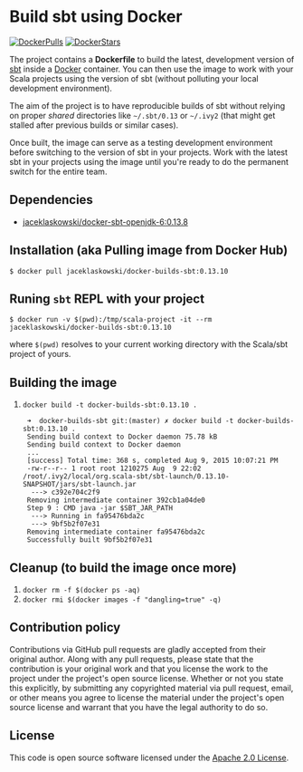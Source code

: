 Build sbt using Docker
==========

[![DockerPulls](https://img.shields.io/docker/pulls/jaceklaskowski/docker-builds-sbt.svg)](https://hub.docker.com/r/jaceklaskowski/docker-builds-sbt/)
[![DockerStars](https://img.shields.io/docker/stars/jaceklaskowski/docker-builds-sbt.svg)](https://hub.docker.com/r/jaceklaskowski/docker-builds-sbt/)

The project contains a **Dockerfile** to build the latest, development version of [sbt](http://www.scala-sbt.org/) inside a [Docker](https://www.docker.com/) container. You can then use the image to work with your Scala projects using the version of sbt (without polluting your local development environment).

The aim of the project is to have reproducible builds of sbt without relying on proper *shared* directories like `~/.sbt/0.13` or `~/.ivy2` (that might get stalled after previous builds or similar cases).

Once built, the image can serve as a testing development environment before switching to the version of sbt in your projects. Work with the latest sbt in your projects using the image until you're ready to do the permanent switch for the entire team.

## Dependencies

* [jaceklaskowski/docker-sbt-openjdk-6:0.13.8](https://hub.docker.com/r/jaceklaskowski/docker-sbt-openjdk-6/)

## Installation (aka Pulling image from Docker Hub)

    $ docker pull jaceklaskowski/docker-builds-sbt:0.13.10

## Runing `sbt` REPL with your project

    $ docker run -v $(pwd):/tmp/scala-project -it --rm jaceklaskowski/docker-builds-sbt:0.13.10

where `$(pwd)` resolves to your current working directory with the Scala/sbt project of yours.

## Building the image

1. `docker build -t docker-builds-sbt:0.13.10 .`

        ➜  docker-builds-sbt git:(master) ✗ docker build -t docker-builds-sbt:0.13.10 .
        Sending build context to Docker daemon 75.78 kB
        Sending build context to Docker daemon
        ...
        [success] Total time: 368 s, completed Aug 9, 2015 10:07:21 PM
        -rw-r--r-- 1 root root 1210275 Aug  9 22:02 /root/.ivy2/local/org.scala-sbt/sbt-launch/0.13.10-SNAPSHOT/jars/sbt-launch.jar
         ---> c392e704c2f9
        Removing intermediate container 392cb1a04de0
        Step 9 : CMD java -jar $SBT_JAR_PATH
         ---> Running in fa95476bda2c
         ---> 9bf5b2f07e31
        Removing intermediate container fa95476bda2c
        Successfully built 9bf5b2f07e31

## Cleanup (to build the image once more)

1. `docker rm -f $(docker ps -aq)`
1. `docker rmi $(docker images -f "dangling=true" -q)`

## Contribution policy

Contributions via GitHub pull requests are gladly accepted from their original author. Along with any pull requests, please state that the contribution is your original work and that you license the work to the project under the project's open source license. Whether or not you state this explicitly, by submitting any copyrighted material via pull request, email, or other means you agree to license the material under the project's open source license and warrant that you have the legal authority to do so.

## License

This code is open source software licensed under the [Apache 2.0 License](http://www.apache.org/licenses/LICENSE-2.0.html).
